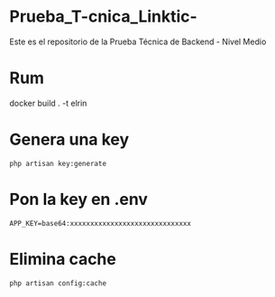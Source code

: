 # Prueba_T-cnica_Linktic-
Este es el repositorio de la Prueba Técnica de Backend - Nivel Medio

# Rum
docker build . -t elrin 


# Genera una key 
    php artisan key:generate
# Pon la key en .env 
    APP_KEY=base64:xxxxxxxxxxxxxxxxxxxxxxxxxxxxxx
# Elimina cache 
    php artisan config:cache

